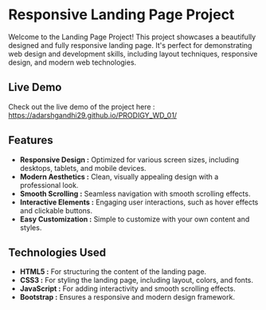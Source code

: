 # Responsive Landing Page Project

Welcome to the Landing Page Project! This project showcases a beautifully designed and fully responsive landing page. It's perfect for demonstrating web design and development skills, including layout techniques, responsive design, and modern web technologies.

## Live Demo

Check out the live demo of the project here : https://adarshgandhi29.github.io/PRODIGY_WD_01/


## Features

- **Responsive Design :** Optimized for various screen sizes, including desktops, tablets, and mobile devices.
- **Modern Aesthetics :** Clean, visually appealing design with a professional look.
- **Smooth Scrolling :** Seamless navigation with smooth scrolling effects.
- **Interactive Elements :** Engaging user interactions, such as hover effects and clickable buttons.
- **Easy Customization :** Simple to customize with your own content and styles.

## Technologies Used

- **HTML5 :** For structuring the content of the landing page.
- **CSS3 :** For styling the landing page, including layout, colors, and fonts.
- **JavaScript :** For adding interactivity and smooth scrolling effects.
- **Bootstrap :** Ensures a responsive and modern design framework.

